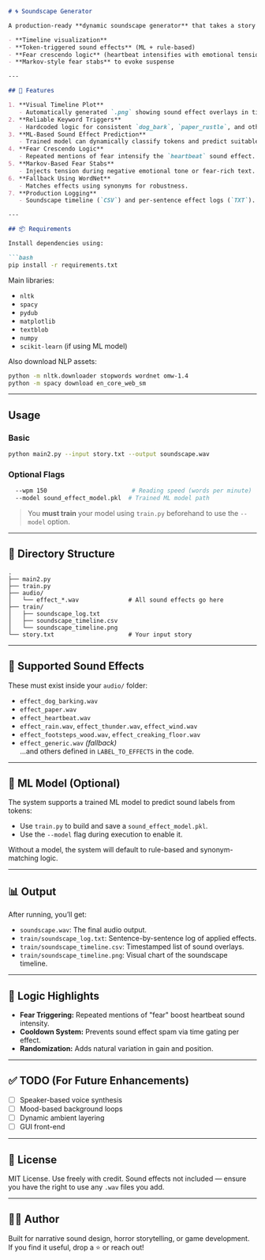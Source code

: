 ```markdown
# 🌀 Soundscape Generator

A production-ready **dynamic soundscape generator** that takes a story or narrative input (`.txt`) and produces a **layered audio experience** (`.wav`) — complete with:

- **Timeline visualization**
- **Token-triggered sound effects** (ML + rule-based)
- **Fear crescendo logic** (heartbeat intensifies with emotional tension)
- **Markov-style fear stabs** to evoke suspense

---

## 🔧 Features

1. **Visual Timeline Plot**  
   - Automatically generated `.png` showing sound effect overlays in time.
2. **Reliable Keyword Triggers**  
   - Hardcoded logic for consistent `dog_bark`, `paper_rustle`, and other critical cues.
3. **ML-Based Sound Effect Prediction**  
   - Trained model can dynamically classify tokens and predict suitable effects.
4. **Fear Crescendo Logic**  
   - Repeated mentions of fear intensify the `heartbeat` sound effect.
5. **Markov-Based Fear Stabs**  
   - Injects tension during negative emotional tone or fear-rich text.
6. **Fallback Using WordNet**  
   - Matches effects using synonyms for robustness.
7. **Production Logging**  
   - Soundscape timeline (`CSV`) and per-sentence effect logs (`TXT`).

---

## 📦 Requirements

Install dependencies using:

```bash
pip install -r requirements.txt
```

Main libraries:
- `nltk`
- `spacy`
- `pydub`
- `matplotlib`
- `textblob`
- `numpy`
- `scikit-learn` (if using ML model)

Also download NLP assets:

```bash
python -m nltk.downloader stopwords wordnet omw-1.4
python -m spacy download en_core_web_sm
```

---

## Usage

### Basic

```bash
python main2.py --input story.txt --output soundscape.wav
```

### Optional Flags

```bash
  --wpm 150                        # Reading speed (words per minute)
  --model sound_effect_model.pkl  # Trained ML model path
```

> You **must train** your model using `train.py` beforehand to use the `--model` option.

---

## 📁 Directory Structure

```
.
├── main2.py
├── train.py
├── audio/
│   └── effect_*.wav              # All sound effects go here
├── train/
│   ├── soundscape_log.txt
│   ├── soundscape_timeline.csv
│   └── soundscape_timeline.png
└── story.txt                     # Your input story
```

---

## 🎵 Supported Sound Effects

These must exist inside your `audio/` folder:

- `effect_dog_barking.wav`
- `effect_paper.wav`
- `effect_heartbeat.wav`
- `effect_rain.wav`, `effect_thunder.wav`, `effect_wind.wav`
- `effect_footsteps_wood.wav`, `effect_creaking_floor.wav`
- `effect_generic.wav` *(fallback)*  
…and others defined in `LABEL_TO_EFFECTS` in the code.

---

## 🤖 ML Model (Optional)

The system supports a trained ML model to predict sound labels from tokens:

- Use `train.py` to build and save a `sound_effect_model.pkl`.
- Use the `--model` flag during execution to enable it.

Without a model, the system will default to rule-based and synonym-matching logic.

---

## 📊 Output

After running, you’ll get:
- `soundscape.wav`: The final audio output.
- `train/soundscape_log.txt`: Sentence-by-sentence log of applied effects.
- `train/soundscape_timeline.csv`: Timestamped list of sound overlays.
- `train/soundscape_timeline.png`: Visual chart of the soundscape timeline.

---

## 🧠 Logic Highlights

- **Fear Triggering:** Repeated mentions of "fear" boost heartbeat sound intensity.
- **Cooldown System:** Prevents sound effect spam via time gating per effect.
- **Randomization:** Adds natural variation in gain and position.

---

## ✅ TODO (For Future Enhancements)

- [ ] Speaker-based voice synthesis
- [ ] Mood-based background loops
- [ ] Dynamic ambient layering
- [ ] GUI front-end

---

## 🧾 License

MIT License. Use freely with credit. Sound effects not included — ensure you have the right to use any `.wav` files you add.

---

## 👨‍💻 Author

Built for narrative sound design, horror storytelling, or game development.  
If you find it useful, drop a ⭐ or reach out!
```
